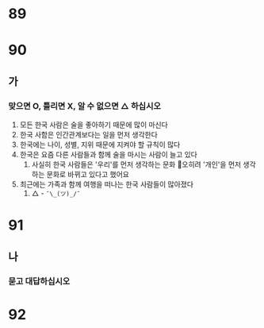 # 89
# 90
## 가 
### 맞으면 O, 틀리면 X, 알 수 없으면 △ 하십시오
1. 모든 한국 사람은 술을 좋아하기 때문에 많이 마신다
2. 한국 사함은 인간관계보다는 일을 먼저 생각한다
3. 한국에는 나이, 성별, 지위 때문에 지켜야 할 규칙이 많다
4. 한국은 요즘 다른 사람들과 함께 술을 마시는 사람이 늘고 있다
	1. 사실히 한국 사람들은 '우리'를 먼저 생각하는 문화 오히려 '개인'을 먼저 생각하는 문화로 바뀌고 있다고 했어요
5. 최근에는 가족과 함께 여행을 떠나는 한국 사람들이 많아졌다
	1. △ - `¯\_(ツ)_/¯`
# 91
## 나
### 묻고 대답하십시오
# 92